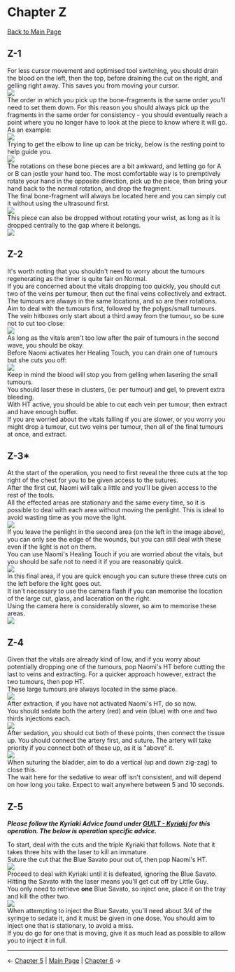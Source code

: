 
# Chapter Z

[Back to Main Page](../../index/eng/index.md)

## Z-1

For less cursor movement and optimised tool switching, you should drain the blood on the left, then the top, before draining the cut on the right, and gelling right away. This saves you from moving your cursor. <br>
![](./img/Z-1_blood.png) <br>
The order in which you pick up the bone-fragments is the same order you'll need to set them down. For this reason you should always pick up the fragments in the same order for consistency - you should eventually reach a point where you no longer have to look at the piece to know where it will go. As an example: <br>
![](./img/Z-1_boneOrder.png) <br>
Trying to get the elbow to line up can be tricky, below is the resting point to help guide you. <br>
![](./img/Z-1_elbow.png) <br>
The rotations on these bone pieces are a bit awkward, and letting go for A or B can jostle your hand too. The most comfortable way is to premptively rotate your hand in the opposite direction, pick up the piece, then bring your hand back to the normal rotation, and drop the fragment. <br>
The final bone-fragment will always be located here and you can simply cut it without using the ultrasound first. <br>
![](./img/Z-1_finalBone.png) <br>
This piece can also be dropped without rotating your wrist, as long as it is dropped centrally to the gap where it belongs. <br>
![](./img/Z-1_finalPlacement.png) <br>

## Z-2

It's worth noting that you shouldn't need to worry about the tumours regenerating as the timer is quite fair on Normal. <br>
If you are concerned about the vitals dropping too quickly, you should cut two of the veins per tumour, then cut the final veins collectively and extract. <br>
The tumours are always in the same locations, and so are their rotations. <br>
Aim to deal with the tumours first, followed by the polyps/small tumours. <br>
The vein hitboxes only start about a third away from the tumour, so be sure not to cut too close: <br>
![](./img/Z-2_hitboxes.png) <br>
As long as the vitals aren't too low after the pair of tumours in the second wave, you should be okay. <br>
Before Naomi activates her Healing Touch, you can drain one of tumours but she cuts you off: <br>
![](./img/Z-2_preHT.png) <br>
Keep in mind the blood will stop you from gelling when lasering the small tumours. <br>
You should laser these in clusters, (ie: per tumour) and gel, to prevent extra bleeding. <br>
With HT active, you should be able to cut each vein per tumour, then extract and have enough buffer. <br>
If you are worried about the vitals falling if you are slower, or you worry you might drop a tumour, cut two veins per tumour, then all of the final tumours at once, and extract. <br>

## Z-3*

At the start of the operation, you need to first reveal the three cuts at the top right of the chest for you to be given access to the sutures. <br>
After the first cut, Naomi will talk a little and you'll be given access to the rest of the tools. <br>
All the effected areas are stationary and the same every time, so it is possible to deal with each area without moving the penlight. This is ideal to avoid wasting time as you move the light. <br>
![](./img/Z-3_initial.png) <br>
If you leave the penlight in the second area (on the left in the image above), you can only see the edge of the wounds, but you can still deal with these even if the light is not on them. <br>
You can use Naomi's Healing Touch if you are worried about the vitals, but you should be safe not to need it if you are reasonably quick. <br>
![](./img/Z-3_firstArea.png) <br>
In this final area, if you are quick enough you can suture these three cuts on the left before the light goes out. <br>
It isn't necessary to use the camera flash if you can memorise the location of the large cut, glass, and laceration on the right. <br>
Using the camera here is considerably slower, so aim to memorise these areas. <br>
![](./img/Z-3_secondArea.png) <br>

## Z-4

Given that the vitals are already kind of low, and if you worry about potentially dropping one of the tumours, pop Naomi's HT before cutting the last to veins and extracting. For a quicker approach however, extract the two tumours, then pop HT.<br>
These large tumours are always located in the same place. <br>
![](./img/Z-4_tumours.png) <br>
After extraction, if you have not activated Naomi's HT, do so now. <br>
You should sedate both the artery (red) and vein (blue) with one and two thirds injections each. <br>
![](./img/Z-4_sedative.png) <br>
After sedation, you should cut both of these points, then connect the tissue up. You should connect the artery first, and suture. The artery will take priority if you connect both of these up, as it is "above" it. <br>
![](./img/Z-4_artery.png) <br>
When suturing the bladder, aim to do a vertical (up and down zig-zag) to close this. <br>
The wait here for the sedative to wear off isn't consistent, and will depend on how long you take. Expect to wait anywhere between 5 and 10 seconds. <br>

## Z-5

***Please follow the Kyriaki Advice found under [GUILT - Kyriaki](../../guilt/eng/kyriaki.md) for this operation. The below is operation specific advice.*** <br>

To start, deal with the cuts and the triple Kyriaki that follows. Note that it takes three hits with the laser to kill an immature. <br>
Suture the cut that the Blue Savato pour out of, then pop Naomi's HT. <br>
![](./img/Z-5_HT.png) <br>
Proceed to deal with Kyriaki until it is defeated, ignoring the Blue Savato. Hitting the Savato with the laser means you'll get cut off by Little Guy. <br>
You only need to retrieve **one** Blue Savato, so inject one, place it on the tray and kill the other two. <br>
![](./img/Z-5_extract.png) <br>
When attempting to inject the Blue Savato, you'll need about 3/4 of the syringe to sedate it, and it must be given in one dose. You should aim to inject one that is stationary, to avoid a miss. <br>
If you do go for one that is moving, give it as much lead as possible to allow you to inject it in full. <br>

---

← [Chapter 5](./chp5.md) | [Main Page](../../index/eng/index.md) | [Chapter 6](./chp6.md) →